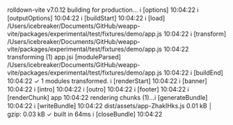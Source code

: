 rolldown-vite v7.0.12 building for production...
ℹ [options] 10:04:22
ℹ [outputOptions] 10:04:22
ℹ [buildStart] 10:04:22
ℹ [load] /Users/icebreaker/Documents/GitHub/weapp-vite/packages/experimental/test/fixtures/demo/app.js 10:04:22
ℹ [transform] /Users/icebreaker/Documents/GitHub/weapp-vite/packages/experimental/test/fixtures/demo/app.js 10:04:22
transforming (1) app.jsℹ [moduleParsed] /Users/icebreaker/Documents/GitHub/weapp-vite/packages/experimental/test/fixtures/demo/app.js 10:04:22
ℹ [buildEnd] 10:04:22
✓ 1 modules transformed.
ℹ [renderStart] 10:04:22
ℹ [banner] 10:04:22
ℹ [intro] 10:04:22
ℹ [outro] 10:04:22
ℹ [footer] 10:04:22
ℹ [renderChunk] app 10:04:22
rendering chunks (1)...ℹ [generateBundle] 10:04:22
ℹ [writeBundle] 10:04:22
dist/assets/app-ZhakIHks.js 0.01 kB │ gzip: 0.03 kB
✓ built in 64ms
ℹ [closeBundle] 10:04:22
